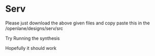 # Serv
Please just download the above given files and copy paste this in the /openlane/designs/serv/src

Try Running the synthesis 

Hopefully it should work
